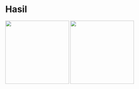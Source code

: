 # Hasil
<img src="https://github.com/user-attachments/assets/0bf427bf-b4a9-4b7a-8c89-ac653fac5f99" width="200">
<img src="https://github.com/user-attachments/assets/a6ea45fc-6c48-410e-836c-fe60aa605c56" width="200">

